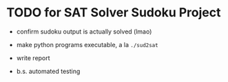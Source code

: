 # TODO for SAT Solver Sudoku Project

- confirm sudoku output is actually solved (lmao)

- make python programs executable, a la `./sud2sat`

- write report

- b.s. automated testing

